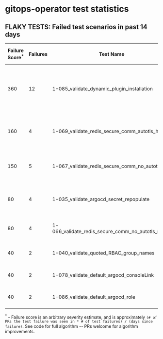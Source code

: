 # gitops-operator test statistics
## FLAKY TESTS: Failed test scenarios in past 14 days
| Failure Score<sup>*</sup> | Failures | Test Name | Last Seen | PR List and Logs 
|---|---|---|---|---|
| 360 | 12 | 1-085_validate_dynamic_plugin_installation  |  | 3: [#594](https://github.com/redhat-developer/gitops-operator/pull//594)<sup>[1](https://storage.googleapis.com/origin-ci-test/pr-logs/pull/redhat-developer_gitops-operator/594/pull-ci-redhat-developer-gitops-operator-master-v4.12-kuttl-sequential/1701234711872933888/build-log.txt), [2](https://storage.googleapis.com/origin-ci-test/pr-logs/pull/redhat-developer_gitops-operator/594/pull-ci-redhat-developer-gitops-operator-master-v4.13-kuttl-sequential/1701234722660683776/build-log.txt), [3](https://storage.googleapis.com/origin-ci-test/pr-logs/pull/redhat-developer_gitops-operator/594/pull-ci-redhat-developer-gitops-operator-master-v4.12-kuttl-sequential/1701243207095947264/build-log.txt), [4](https://storage.googleapis.com/origin-ci-test/pr-logs/pull/redhat-developer_gitops-operator/594/pull-ci-redhat-developer-gitops-operator-master-v4.13-kuttl-sequential/1701254672070742016/build-log.txt), [5](https://storage.googleapis.com/origin-ci-test/pr-logs/pull/redhat-developer_gitops-operator/594/pull-ci-redhat-developer-gitops-operator-master-v4.12-kuttl-sequential/1701254672032993280/build-log.txt)</sup> [#588](https://github.com/redhat-developer/gitops-operator/pull//588)<sup>[1](https://storage.googleapis.com/origin-ci-test/pr-logs/pull/redhat-developer_gitops-operator/588/pull-ci-redhat-developer-gitops-operator-master-v4.13-kuttl-sequential/1701282948910682112/build-log.txt), [2](https://storage.googleapis.com/origin-ci-test/pr-logs/pull/redhat-developer_gitops-operator/588/pull-ci-redhat-developer-gitops-operator-master-v4.12-kuttl-sequential/1701282948843573248/build-log.txt), [3](https://storage.googleapis.com/origin-ci-test/pr-logs/pull/redhat-developer_gitops-operator/588/pull-ci-redhat-developer-gitops-operator-master-v4.13-kuttl-sequential/1701251011357708288/build-log.txt), [4](https://storage.googleapis.com/origin-ci-test/pr-logs/pull/redhat-developer_gitops-operator/588/pull-ci-redhat-developer-gitops-operator-master-v4.12-kuttl-sequential/1701251011043135488/build-log.txt)</sup> [#554](https://github.com/redhat-developer/gitops-operator/pull//554)<sup>[1](https://storage.googleapis.com/origin-ci-test/pr-logs/pull/redhat-developer_gitops-operator/554/pull-ci-redhat-developer-gitops-operator-master-v4.12-kuttl-sequential/1701116626495082496/build-log.txt), [2](https://storage.googleapis.com/origin-ci-test/pr-logs/pull/redhat-developer_gitops-operator/554/pull-ci-redhat-developer-gitops-operator-master-v4.13-kuttl-sequential/1701116626629300224/build-log.txt), [3](https://storage.googleapis.com/origin-ci-test/pr-logs/pull/redhat-developer_gitops-operator/554/pull-ci-redhat-developer-gitops-operator-master-v4.13-kuttl-sequential/1700184225237438464/build-log.txt)</sup> 
| 160 | 4 | 1-069_validate_redis_secure_comm_autotls_ha  |  | 4: [#602](https://github.com/redhat-developer/gitops-operator/pull//602)<sup>[1](https://storage.googleapis.com/origin-ci-test/pr-logs/pull/redhat-developer_gitops-operator/602/pull-ci-redhat-developer-gitops-operator-master-v4.14-kuttl-parallel/1701831074004340736/build-log.txt)</sup> [#588](https://github.com/redhat-developer/gitops-operator/pull//588)<sup>[1](https://storage.googleapis.com/origin-ci-test/pr-logs/pull/redhat-developer_gitops-operator/588/pull-ci-redhat-developer-gitops-operator-master-v4.13-kuttl-parallel/1701510377415643136/build-log.txt)</sup> [#580](https://github.com/redhat-developer/gitops-operator/pull//580)<sup>[1](https://storage.googleapis.com/origin-ci-test/pr-logs/pull/redhat-developer_gitops-operator/580/pull-ci-redhat-developer-gitops-operator-master-v4.13-kuttl-parallel/1701121677741527040/build-log.txt)</sup> [#544](https://github.com/redhat-developer/gitops-operator/pull//544)<sup>[1](https://storage.googleapis.com/origin-ci-test/pr-logs/pull/redhat-developer_gitops-operator/544/pull-ci-redhat-developer-gitops-operator-master-v4.13-kuttl-parallel/1698563660881858560/build-log.txt)</sup> 
| 150 | 5 | 1-067_validate_redis_secure_comm_no_autotls_ha  |  | 3: [#602](https://github.com/redhat-developer/gitops-operator/pull//602)<sup>[1](https://storage.googleapis.com/origin-ci-test/pr-logs/pull/redhat-developer_gitops-operator/602/pull-ci-redhat-developer-gitops-operator-master-v4.13-kuttl-parallel/1701878524282933248/build-log.txt)</sup> [#588](https://github.com/redhat-developer/gitops-operator/pull//588)<sup>[1](https://storage.googleapis.com/origin-ci-test/pr-logs/pull/redhat-developer_gitops-operator/588/pull-ci-redhat-developer-gitops-operator-master-v4.13-kuttl-parallel/1701510377415643136/build-log.txt)</sup> [#544](https://github.com/redhat-developer/gitops-operator/pull//544)<sup>[1](https://storage.googleapis.com/origin-ci-test/pr-logs/pull/redhat-developer_gitops-operator/544/pull-ci-redhat-developer-gitops-operator-master-v4.13-kuttl-parallel/1698563660881858560/build-log.txt), [2](https://storage.googleapis.com/origin-ci-test/pr-logs/pull/redhat-developer_gitops-operator/544/pull-ci-redhat-developer-gitops-operator-master-v4.14-kuttl-parallel/1698980921014751232/build-log.txt), [3](https://storage.googleapis.com/origin-ci-test/pr-logs/pull/redhat-developer_gitops-operator/544/pull-ci-redhat-developer-gitops-operator-master-v4.13-kuttl-parallel/1699011727867252736/build-log.txt)</sup> 
| 80 | 4 | 1-035_validate_argocd_secret_repopulate  |  | 2: [#594](https://github.com/redhat-developer/gitops-operator/pull//594)<sup>[1](https://storage.googleapis.com/origin-ci-test/pr-logs/pull/redhat-developer_gitops-operator/594/pull-ci-redhat-developer-gitops-operator-master-v4.13-kuttl-sequential/1701234722660683776/build-log.txt), [2](https://storage.googleapis.com/origin-ci-test/pr-logs/pull/redhat-developer_gitops-operator/594/pull-ci-redhat-developer-gitops-operator-master-v4.12-kuttl-sequential/1701243207095947264/build-log.txt)</sup> [#580](https://github.com/redhat-developer/gitops-operator/pull//580)<sup>[1](https://storage.googleapis.com/origin-ci-test/pr-logs/pull/redhat-developer_gitops-operator/580/pull-ci-redhat-developer-gitops-operator-master-v4.12-kuttl-sequential/1701476829652586496/build-log.txt), [2](https://storage.googleapis.com/origin-ci-test/pr-logs/pull/redhat-developer_gitops-operator/580/pull-ci-redhat-developer-gitops-operator-master-v4.12-kuttl-sequential/1701121677712166912/build-log.txt)</sup> 
| 80 | 4 | 1-066_validate_redis_secure_comm_no_autotls_no_ha  |  | 2: [#601](https://github.com/redhat-developer/gitops-operator/pull//601)<sup>[1](https://storage.googleapis.com/origin-ci-test/pr-logs/pull/redhat-developer_gitops-operator/601/pull-ci-redhat-developer-gitops-operator-master-v4.14-kuttl-parallel/1701610322139287552/build-log.txt)</sup> [#544](https://github.com/redhat-developer/gitops-operator/pull//544)<sup>[1](https://storage.googleapis.com/origin-ci-test/pr-logs/pull/redhat-developer_gitops-operator/544/pull-ci-redhat-developer-gitops-operator-master-v4.14-kuttl-parallel/1698980921014751232/build-log.txt), [2](https://storage.googleapis.com/origin-ci-test/pr-logs/pull/redhat-developer_gitops-operator/544/pull-ci-redhat-developer-gitops-operator-master-v4.14-kuttl-parallel/1698957833569046528/build-log.txt)</sup> 
| 40 | 2 | 1-040_validate_quoted_RBAC_group_names  |  | 2: [#594](https://github.com/redhat-developer/gitops-operator/pull//594)<sup>[1](https://storage.googleapis.com/origin-ci-test/pr-logs/pull/redhat-developer_gitops-operator/594/pull-ci-redhat-developer-gitops-operator-master-v4.12-kuttl-sequential/1701243207095947264/build-log.txt)</sup> [#580](https://github.com/redhat-developer/gitops-operator/pull//580)<sup>[1](https://storage.googleapis.com/origin-ci-test/pr-logs/pull/redhat-developer_gitops-operator/580/pull-ci-redhat-developer-gitops-operator-master-v4.12-kuttl-sequential/1701121677712166912/build-log.txt)</sup> 
| 40 | 2 | 1-078_validate_default_argocd_consoleLink  |  | 2: [#602](https://github.com/redhat-developer/gitops-operator/pull//602)<sup>[1](https://storage.googleapis.com/origin-ci-test/pr-logs/pull/redhat-developer_gitops-operator/602/pull-ci-redhat-developer-gitops-operator-master-v4.14-kuttl-sequential/1702023659591307264/build-log.txt)</sup> [#601](https://github.com/redhat-developer/gitops-operator/pull//601)<sup>[1](https://storage.googleapis.com/origin-ci-test/pr-logs/pull/redhat-developer_gitops-operator/601/pull-ci-redhat-developer-gitops-operator-master-v4.12-kuttl-sequential/1701610318083395584/build-log.txt)</sup> 
| 40 | 2 | 1-086_validate_default_argocd_role  |  | 2: [#601](https://github.com/redhat-developer/gitops-operator/pull//601)<sup>[1](https://storage.googleapis.com/origin-ci-test/pr-logs/pull/redhat-developer_gitops-operator/601/pull-ci-redhat-developer-gitops-operator-master-v4.12-kuttl-sequential/1701610318083395584/build-log.txt)</sup> [#564](https://github.com/redhat-developer/gitops-operator/pull//564)<sup>[1](https://storage.googleapis.com/origin-ci-test/pr-logs/pull/redhat-developer_gitops-operator/564/pull-ci-redhat-developer-gitops-operator-master-v4.13-kuttl-sequential/1701549193723645952/build-log.txt)</sup> 



<sup>*</sup> - Failure score is an arbitrary severity estimate, and is approximately `(# of PRs the test failure was seen in * # of test failures) / (days since failure)`. See code for full algorithm -- PRs welcome for algorithm improvements.

